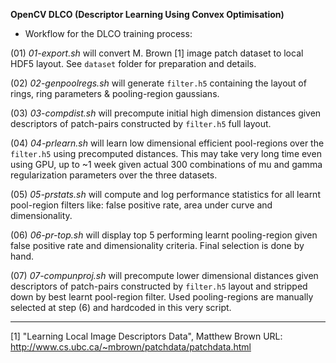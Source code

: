 **OpenCV DLCO (Descriptor Learning Using Convex Optimisation)**


* Workflow for the DLCO training process:

(01) *01-export.sh* will convert M. Brown [1] image patch dataset to local
HDF5 layout. See `dataset` folder for preparation and details.

(02) *02-genpoolregs.sh* will generate `filter.h5` containing the layout
of rings, ring parameters & pooling-region gaussians.

(03) *03-compdist.sh* will precompute initial high dimension distances given
descriptors of patch-pairs constructed by `filter.h5` full layout.

(04) *04-prlearn.sh* will learn low dimensional efficient pool-regions over
the `filter.h5` using precomputed distances. This may take very long time
even using GPU, up to ~1 week given actual 300 combinations of mu and gamma
regularization parameters over the three datasets.

(05) *05-prstats.sh* will compute and log performance statistics for all
learnt pool-region filters like: false positive rate, area under curve and
dimensionality.

(06) *06-pr-top.sh* will display top 5 performing learnt pooling-region given
false positive rate and dimensionality criteria. Final selection is done by
hand.

(07) *07-compunproj.sh* will precompute lower dimensional distances given
descriptors of patch-pairs constructed by `filter.h5` layout and stripped
down by best learnt pool-region filter. Used pooling-regions are manually
selected at step (6) and hardcoded in this very script.

-----------------------------------------------------------------------------

[1] "Learning Local Image Descriptors Data", Matthew Brown
URL: http://www.cs.ubc.ca/~mbrown/patchdata/patchdata.html
